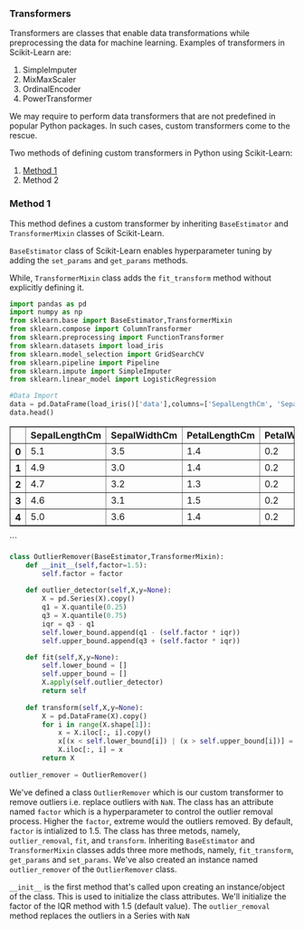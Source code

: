 ### Transformers

Transformers are classes that enable data transformations while preprocessing the data for machine learning. Examples of transformers in Scikit-Learn are:

1. SimpleImputer
2. MixMaxScaler
3. OrdinalEncoder
4. PowerTransformer


We may require to perform data transformers that are not predefined in popular Python packages. In such cases, custom transformers come to the rescue.


Two methods of defining custom transformers in Python using Scikit-Learn:

1. [Method 1](#method-1)
2. Method 2


### Method 1

This method defines a custom transformer by inheriting `BaseEstimator` and `TransformerMixin` classes of Scikit-Learn. 

`BaseEstimator` class of Scikit-Learn enables hyperparameter tuning by adding the `set_params` and `get_params` methods.

While, `TransformerMixin` class adds the `fit_transform` method without explicitly defining it.

```py
import pandas as pd
import numpy as np
from sklearn.base import BaseEstimator,TransformerMixin
from sklearn.compose import ColumnTransformer
from sklearn.preprocessing import FunctionTransformer
from sklearn.datasets import load_iris
from sklearn.model_selection import GridSearchCV
from sklearn.pipeline import Pipeline
from sklearn.impute import SimpleImputer
from sklearn.linear_model import LogisticRegression

#Data Import
data = pd.DataFrame(load_iris()['data'],columns=['SepalLengthCm', 'SepalWidthCm', 'PetalLengthCm', 'PetalWidthCm'])
data.head()


```
<div>
<style scoped>
    .dataframe tbody tr th:only-of-type {
        vertical-align: middle;
    }

    .dataframe tbody tr th {
        vertical-align: top;
    }

    .dataframe thead th {
        text-align: right;
    }
</style>
<table border="1" class="dataframe">
  <thead>
    <tr style="text-align: right;">
      <th></th>
      <th>SepalLengthCm</th>
      <th>SepalWidthCm</th>
      <th>PetalLengthCm</th>
      <th>PetalWidthCm</th>
    </tr>
  </thead>
  <tbody>
    <tr>
      <th>0</th>
      <td>5.1</td>
      <td>3.5</td>
      <td>1.4</td>
      <td>0.2</td>
    </tr>
    <tr>
      <th>1</th>
      <td>4.9</td>
      <td>3.0</td>
      <td>1.4</td>
      <td>0.2</td>
    </tr>
    <tr>
      <th>2</th>
      <td>4.7</td>
      <td>3.2</td>
      <td>1.3</td>
      <td>0.2</td>
    </tr>
    <tr>
      <th>3</th>
      <td>4.6</td>
      <td>3.1</td>
      <td>1.5</td>
      <td>0.2</td>
    </tr>
    <tr>
      <th>4</th>
      <td>5.0</td>
      <td>3.6</td>
      <td>1.4</td>
      <td>0.2</td>
    </tr>
  </tbody>
</table>
</div>
```

```py
class OutlierRemover(BaseEstimator,TransformerMixin):
    def __init__(self,factor=1.5):
        self.factor = factor
        
    def outlier_detector(self,X,y=None):
        X = pd.Series(X).copy()
        q1 = X.quantile(0.25)
        q3 = X.quantile(0.75)
        iqr = q3 - q1
        self.lower_bound.append(q1 - (self.factor * iqr))
        self.upper_bound.append(q3 + (self.factor * iqr))

    def fit(self,X,y=None):
        self.lower_bound = []
        self.upper_bound = []
        X.apply(self.outlier_detector)
        return self
    
    def transform(self,X,y=None):
        X = pd.DataFrame(X).copy()
        for i in range(X.shape[1]):
            x = X.iloc[:, i].copy()
            x[(x < self.lower_bound[i]) | (x > self.upper_bound[i])] = np.nan
            X.iloc[:, i] = x
        return X
    
outlier_remover = OutlierRemover()
```

We've defined a class `OutlierRemover` which is our custom transformer to remove outliers i.e. replace outliers with `NaN`. The class has an attribute named `factor` which is a hyperparameter to control the outlier removal process. Higher the `factor`, extreme would the outliers removed. By default, `factor` is intialized to 1.5. The class has three metods, namely, `outlier_removal`, `fit`, and `transform`. Inheriting `BaseEstimator` and `TransformerMixin` classes adds three more methods, namely, `fit_transform`, `get_params` and `set_params`. We've also created an instance named `outlier_remover` of the `OutlierRemover` class.

`__init__` is the first method that's called upon creating an instance/object of the class. This is used to initialize the class attributes. We'll initialize the factor of the IQR method with 1.5 (default value). The `outlier_removal` method replaces the outliers in a Series with `NaN`